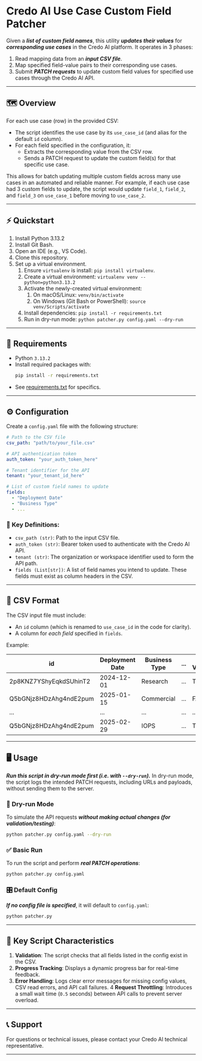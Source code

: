 # Credo AI Use Case Custom Field Patcher

Given a ***list of custom field names***, this utility ***updates their values*** for ***corresponding use cases*** in the Credo AI platform. It operates in 3 phases:
  1. Read mapping data from an ***input CSV file***.
  2. Map specified field-value pairs to their corresponding use cases.
  3. Submit ***PATCH requests*** to update custom field values for specified use cases through the Credo AI API.

---

## 🗺️ Overview

For each use case (row) in the provided CSV:
- The script identifies the use case by its `use_case_id` (and alias for the default `id` column).
- For each field specified in the configuration, it:
  - Extracts the corresponding value from the CSV row.
  - Sends a PATCH request to update the custom field(s) for that specific use case.

This allows for batch updating multiple custom fields across many use cases in an automated and reliable manner. For example, if each use case had 3 custom fields to update, the script would update `field_1`, `field_2`, and `field_3` on `use_case_1` before moving to `use_case_2`.

---

## ⚡ Quickstart
1. Install Python 3.13.2
2. Install Git Bash.
3. Open an IDE (e.g., VS Code).
4. Clone this repository.
5. Set up a virtual environment.
   1. Ensure `virtualenv` is install: `pip install virtualenv`.
   2. Create a virtual environment: `virtualenv venv --python=python3.13.2`
   3. Activate the newly-created virtual environment:
      1. On macOS/Linux: `venv/bin/activate`
      2. On Windows (Git Bash or PowerShell): `source venv/Scripts/activate`
   4. Install dependencies: `pip install -r requirements.txt`
   5. Run in dry-run mode: `python patcher.py config.yaml --dry-run`


---

## 🧰 Requirements

- Python `3.13.2`
- Install required packages with:
  ```bash
  pip install -r requirements.txt
  ```
- See [requirements.txt](requirements.txt) for specifics.

---

## ⚙️ Configuration

Create a `config.yaml` file with the following structure:

```yaml
# Path to the CSV file
csv_path: "path/to/your_file.csv"

# API authentication token
auth_token: "your_auth_token_here"

# Tenant identifier for the API
tenant: "your_tenant_id_here"

# List of custom field names to update
fields:
  - "Deployment Date"
  - "Business Type"
  - ...
```

### 📖 Key Definitions:
- `csv_path (str)`: Path to the input CSV file.
- `auth_token (str)`: Bearer token used to authenticate with the Credo AI API.
- `tenant (str)`: The organization or workspace identifier used to form the API path.
- `fields (List[str])`: A list of field names you intend to update. These fields must exist as column headers in the CSV.

---

## 🧮 CSV Format

The CSV input file must include:
- An `id` column (which is renamed to `use_case_id` in the code for clarity).
- A column for *each field* specified in `fields`.

Example:

| id                       | Deployment Date  | Business Type | ...  | Is a Vendor |
|--------------------------|------------------|---------------|------|-------------|
| 2p8KNZ7YShyEqkdSUhinT2   | 2024-12-01       | Research      | ...  | TRUE        |
| Q5bGNjz8HDzAhg4ndE2pum   | 2025-01-15       | Commercial    | ...  | FALSE       |
| ...                      | ...              | ...           | ...  | ...         |
| Q5bGNjz8HDzAhg4ndE2pum   | 2025-02-29       | IOPS          | ...  | TRUE        |

---

## 🖥️ Usage

***Run this script in dry-run mode first (i.e. with `--dry-run`).***
In dry-run mode, the script logs the intended PATCH requests, including URLs and payloads, without sending them to the server.

### 🧪 Dry-run Mode

To simulate the API requests ***without making actual changes (for validation/testing)***:
  ```bash
  python patcher.py config.yaml --dry-run
  ```

### ✅ Basic Run

To run the script and perform ***real PATCH operations***:
  ```bash
  python patcher.py config.yaml
  ```
### 🎛️ Default Config
***If no config file is specified***, it will default to `config.yaml`:
  ```bash
  python patcher.py
  ```

---

## 🎯 Key Script Characteristics

1. **Validation**: The script checks that all fields listed in the config exist in the CSV.
2. **Progress Tracking**: Displays a dynamic progress bar for real-time feedback.
3. **Error Handling**: Logs clear error messages for missing config values, CSV read errors, and API call failures.
4 **Request Throttling**: Introduces a small wait time (`0.5` seconds) between API calls to prevent server overload.

---

## 📞 Support

For questions or technical issues, please contact your Credo AI technical representative.

---
